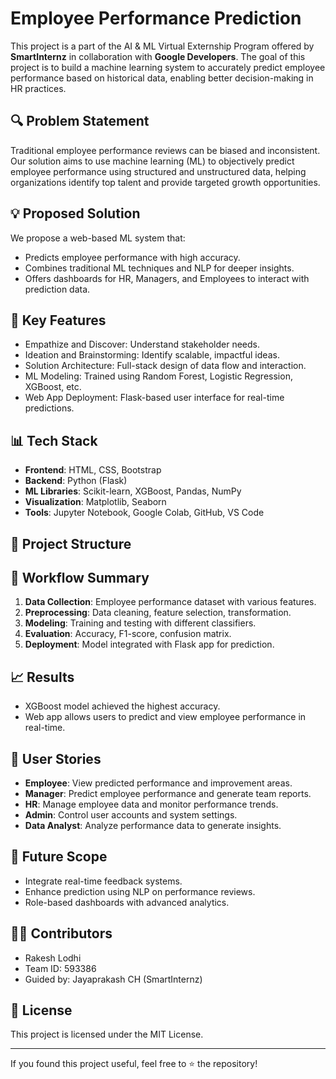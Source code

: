 # Employee Performance Prediction

This project is a part of the AI & ML Virtual Externship Program offered by **SmartInternz** in collaboration with **Google Developers**. The goal of this project is to build a machine learning system to accurately predict employee performance based on historical data, enabling better decision-making in HR practices.

## 🔍 Problem Statement

Traditional employee performance reviews can be biased and inconsistent. Our solution aims to use machine learning (ML) to objectively predict employee performance using structured and unstructured data, helping organizations identify top talent and provide targeted growth opportunities.

## 💡 Proposed Solution

We propose a web-based ML system that:
- Predicts employee performance with high accuracy.
- Combines traditional ML techniques and NLP for deeper insights.
- Offers dashboards for HR, Managers, and Employees to interact with prediction data.

## 🧠 Key Features

- Empathize and Discover: Understand stakeholder needs.
- Ideation and Brainstorming: Identify scalable, impactful ideas.
- Solution Architecture: Full-stack design of data flow and interaction.
- ML Modeling: Trained using Random Forest, Logistic Regression, XGBoost, etc.
- Web App Deployment: Flask-based user interface for real-time predictions.

## 📊 Tech Stack

- **Frontend**: HTML, CSS, Bootstrap
- **Backend**: Python (Flask)
- **ML Libraries**: Scikit-learn, XGBoost, Pandas, NumPy
- **Visualization**: Matplotlib, Seaborn
- **Tools**: Jupyter Notebook, Google Colab, GitHub, VS Code

## 📁 Project Structure


## 🔄 Workflow Summary

1. **Data Collection**: Employee performance dataset with various features.
2. **Preprocessing**: Data cleaning, feature selection, transformation.
3. **Modeling**: Training and testing with different classifiers.
4. **Evaluation**: Accuracy, F1-score, confusion matrix.
5. **Deployment**: Model integrated with Flask app for prediction.

## 📈 Results

- XGBoost model achieved the highest accuracy.
- Web app allows users to predict and view employee performance in real-time.

## 📌 User Stories

- **Employee**: View predicted performance and improvement areas.
- **Manager**: Predict employee performance and generate team reports.
- **HR**: Manage employee data and monitor performance trends.
- **Admin**: Control user accounts and system settings.
- **Data Analyst**: Analyze performance data to generate insights.

## 🚀 Future Scope

- Integrate real-time feedback systems.
- Enhance prediction using NLP on performance reviews.
- Role-based dashboards with advanced analytics.

## 🧑‍💼 Contributors

- Rakesh Lodhi
- Team ID: 593386
- Guided by: Jayaprakash CH (SmartInternz)

## 📜 License

This project is licensed under the MIT License.

---

If you found this project useful, feel free to ⭐ the repository!
